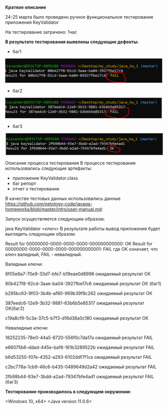 **Краткое описание**

24-25 марта было проведено ручное функциональное тестирование приложения KeyValidator

На тестирование затрачено: 1час

**В результате тестирования выявлены следующие дефекты:**

 - баг1 
 
  ![bag1](https://github.com/elenaslavutina/hw_KeyValidator/blob/master/bag1.PNG)
 
 - баг2
 
  ![bag2](https://github.com/elenaslavutina/hw_KeyValidator/blob/master/bag2.PNG)
 
 - баг3  
 
  ![bag3](https://github.com/elenaslavutina/hw_KeyValidator/blob/master/bag3.PNG)

Описание процесса тестирования
В процессе тестирования использовались следующие артефакты:
 - приложение KeyValidator.class
 - баг репорт
 - отчет о тестировании

В качестве тестовых данных использовались данные <https://github.com/netology-code/javaqa-homeworks/blob/master/intro/user-manual.md>:

Запуск осуществляется следующим образом:

java KeyValidator <ключ>
В результате работы вывод приложения будет выглядеть следующим образом:

Result for 00000000-0000-0000-0000-000000000000: OK
Result for 00000000-0000-0000-0000-000000000001: FAIL
где OK означает, что ключ валидный, FAIL - невалидный.

Валидные ключи:

8f05e6a7-70e9-33d7-bfe7-b19eae0d8998 ожидаемый результат ОК

80b427f8-92cd-3aae-ba04-3927fbe17c6 ожидаемый результат ОК (баг1)

b295bc63-9f03-3b4b-af80-969b39f8c262 ожидаемый результат ОК

387eedc6-12e9-3b32-9881-63b6b5e85317 ожидаемый результат ОК(баг2)

c19a8cf9-5c3a-37c5-b7f3-d16d38a0c180 ожидаемый результат ОК


Невалидные ключи:

18252235-78e0-44a5-8720-556f0c7da17a ожидаемый результат FAIL 

e66075b6-ddad-445e-baf6-161b3289522b ожидаемый результат FAIL 

b6d53250-f07e-4352-a293-6102ddf7f1ca ожидаемый результат FAIL 

c2bc778a-1cb9-46c6-b435-0489649d2a42 ожидаемый результат FAIL 

2fb98b44-93e7-3bdd-a2ad-79347bfe4ad1 ожидаемый результат FAIL (баг3)



**Тестирование производилось в следующем окружении:**

<Windows 10, x64>
<Java version 11.0.6>
